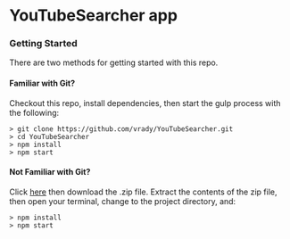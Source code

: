 # YouTubeSearcher app

### Getting Started

There are two methods for getting started with this repo.

#### Familiar with Git?
Checkout this repo, install dependencies, then start the gulp process with the following:

```
> git clone https://github.com/vrady/YouTubeSearcher.git
> cd YouTubeSearcher
> npm install
> npm start
```

#### Not Familiar with Git?
Click [here](https://github.com/vrady/YouTubeSearcher/releases) then download the .zip file.  Extract the contents of the zip file, then open your terminal, change to the project directory, and:

```
> npm install
> npm start
```
